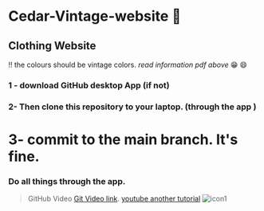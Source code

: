 # Cedar-Vintage-website :dress:
## Clothing Website 
!! the colours should be vintage colors.
*read information pdf above* :grin: :smile:
### 1 - download GitHub desktop App (if not)
### 2- Then clone this repository to your laptop. (through the app )
# 3- commit to  the main branch. It's fine.
### Do all things through the app.
> GitHub Video [Git Video link](https://youtu.be/9j0AOrO0dnw/).
> [youtube another tutorial](https://youtube.com/@greatstackdev?si=3suY_4zsB7CiUf-7)
![icon1](https://github.com/user-attachments/assets/7d1dffe6-cffe-4757-8ee3-092a145186fc)

